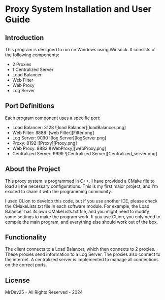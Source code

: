 # Proxy System Installation and User Guide

## Introduction
This program is designed to run on Windows using Winsock. It consists of the following components:

- 2 Proxies
- 1 Centralized Server
- Load Balancer
- Web Filter
- Web Proxy
- Log Server

## Port Definitions
Each program component uses a specific port:

- Load Balancer: 3128
  ![load Balancer][loadBalancer.png]
- Web Filter: 8888 
  ![web Filter][Filter.png]
- Log Server: 9090
  ![log Server][logServer.png]
- Proxy: 8192
  ![Proxy][Proxy.png]
- Web Proxy: 8882
  ![WebProxy][webProxy.png]
- Centralized Server: 9999
  ![Centralized Server][Centralized_server.png]

## About the Project
This proxy system is programmed in C++. I have provided a CMake file to load all the necessary configurations. This is my first major project, and I'm excited to share it with the programming community.

I used CLion to develop this code, but if you use another IDE, please check the CMakeLists.txt file in each software module. For example, the Load Balancer has its own CMakeLists.txt file, and you might need to modify some settings to make the program work. If you use CLion, you only need to compile the main program, and everything else should work out of the box.

## Functionality
The client connects to a Load Balancer, which then connects to 2 proxies. These proxies send information to a Log Server. The proxies also connect to the internet. A centralized server is implemented to manage all connections on the correct ports.

## License
MrDev25 - All Rights Reserved - 2024
